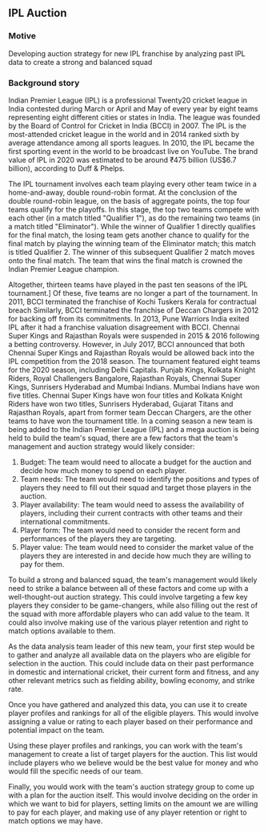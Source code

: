 ## IPL Auction 

### Motive
Developing auction strategy for new IPL franchise by analyzing past IPL data to create a strong and balanced squad
### Background story
Indian Premier League (IPL) is a professional Twenty20 cricket league in India contested during March or April and May of every year by eight teams representing eight different cities or states in India. The league was founded by the Board of Control for Cricket in India (BCCI) in 2007. The IPL is the most-attended cricket league in the world and in 2014 ranked sixth by average attendance among all sports leagues. In 2010, the IPL became the first sporting event in the world to be broadcast live on YouTube. The brand value of IPL in 2020 was estimated to be around ₹475 billion (US$6.7 billion), according to Duff & Phelps. 

The IPL tournament involves each team playing every other team twice in a home-and-away, double round-robin format. At the conclusion of the double round-robin league, on the basis of aggregate points, the top four teams qualify for the playoffs. In this stage, the top two teams compete with each other (in a match titled "Qualifier 1"), as do the remaining two teams (in a match titled "Eliminator"). While the winner of Qualifier 1 directly qualifies for the final match, the losing team gets another chance to qualify for the final match by playing the winning team of the Eliminator match; this match is titled Qualifier 2. The winner of this subsequent Qualifier 2 match moves onto the final match. The team that wins the final match is crowned the Indian Premier League champion. 

Altogether, thirteen teams have played in the past ten seasons of the IPL tournament.] Of these, five teams are no longer a part of the tournament. In 2011, BCCI terminated the franchise of Kochi Tuskers Kerala for contractual breach Similarly, BCCI terminated the franchise of Deccan Chargers in 2012 for backing off from its commitments. In 2013, Pune Warriors India exited IPL after it had a franchise valuation disagreement with BCCI. Chennai Super Kings and Rajasthan Royals were suspended in 2015 & 2016 following a betting controversy. However, in July 2017, BCCI announced that both Chennai Super Kings and Rajasthan Royals would be allowed back into the IPL competition from the 2018 season. The tournament featured eight teams for the 2020 season, including Delhi Capitals. Punjab Kings, Kolkata Knight Riders, Royal Challengers Bangalore, Rajasthan Royals, Chennai Super Kings, Sunrisers Hyderabad and Mumbai Indians. Mumbai Indians have won five titles. Chennai Super Kings have won four titles and Kolkata Knight Riders have won two titles, Sunrisers Hyderabad, Gujarat Titans and Rajasthan Royals, apart from former team Deccan Chargers, are the other teams to have won the tournament title. In a coming season a new team is being added to the Indian Premier League (IPL) and a mega auction is being held to build the team's squad, there are a few factors that the team's management and auction strategy would likely consider:

1. Budget: The team would need to allocate a budget for the auction and decide how much money to spend on each player. 
2. Team needs: The team would need to identify the positions and types of players they need to fill out their squad and target those players in the auction. 
3. Player availability: The team would need to assess the availability of players, including their current contracts with other teams and their international commitments. 
4. Player form: The team would need to consider the recent form and performances of the players they are targeting. 
5. Player value: The team would need to consider the market value of the players they are interested in and decide how much they are willing to pay for them.
   
To build a strong and balanced squad, the team's management would likely need to strike a balance between all of these factors and come up with a well-thought-out auction strategy. This could involve targeting a few key players they consider to be game-changers, while also filling out the rest of the squad with more affordable players who can add value to the team. It could also involve making use of the various player retention and right to match options available to them. 

As the data analysis team leader of this new team, your first step would be to gather and analyze all available data on the players who are eligible for selection in the auction. This could include data on their past performance in domestic and international cricket, their current form and fitness, and any other relevant metrics such as fielding ability, bowling economy, and strike rate. 

Once you have gathered and analyzed this data, you can use it to create player profiles and rankings for all of the eligible players. This would involve assigning a value or rating to each player based on their performance and potential impact on the team.

Using these player profiles and rankings, you can work with the team's management to create a list of target players for the auction. This list would include players who we believe would be the best value for money and who would fill the specific needs of our team. 

Finally, you would work with the team's auction strategy group to come up with a plan for the auction itself. This would involve deciding on the order in which we want to bid for players, setting limits on the amount we are willing to pay for each player, and making use of any player retention or right to match options we may have.

###
###
###
###
